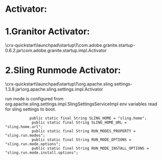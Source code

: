 
Activator:
==========

1.Granitor Activator:
====================


\crx-quickstart\launchpad\startup\1\com.adobe.granite.startup-0.6.2.jar\com.adobe.granite.startup.impl.Activator


2.Sling Runmode Activator:
==========================

\crx-quickstart\launchpad\startup\1\org.apache.sling.settings-1.3.8.jar\org.apache.sling.settings.impl.Activator

run mode is configured from org.apache.sling.settings.impl.SlingSettingsServiceImpl
env variables  read for sling settings to boot.

               public static final String SLING_HOME = "sling.home";
                public static final String SLING_HOME_URL = "sling.home.url";
                public static final String RUN_MODES_PROPERTY = "sling.run.modes";
                public static final String RUN_MODE_OPTIONS = "sling.run.mode.options";
                public static final String RUN_MODE_INSTALL_OPTIONS = "sling.run.mode.install.options";
